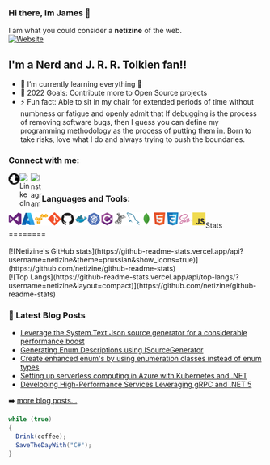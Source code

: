 ### Hi there, Im James 👋

I am what you could consider a **netizine** of the web. 
<br />
[![Website](https://img.shields.io/website?label=netizine.com&style=for-the-badge&url=https%3A%2F%2Fnetizine.com)](https://netizine.com)

## I'm a Nerd and J. R. R. Tolkien fan!!
- 🌱 I’m currently learning everything 🤣
- 🥅 2022 Goals: Contribute more to Open Source projects
- ⚡ Fun fact:  Able to sit in my chair for extended periods of time without numbness or fatigue and openly admit that If debugging is the process of removing software bugs, then I guess you can define my programming methodology as the process of putting them in. Born to take risks, love what I do and always trying to push the boundaries.

### Connect with me:
[<img align="left" alt="netizine.com"  width="22px" src="https://raw.githubusercontent.com/iconic/open-iconic/master/svg/globe.svg">](https://netizine.com/)
[<img align="left" alt="LinkedIn"  width="22px" src="https://cdn.jsdelivr.net/npm/simple-icons@v3/icons/linkedin.svg">](https://www.linkedin.com/in/jmelvin/)
[<img align="left" alt="Instagram"  width="22px" src="https://cdn.jsdelivr.net/npm/simple-icons@v3/icons/linkedin.svg">](https://www.instagram.com/thenetizine/)
<br />
### Languages and Tools:
<img align="left" alt="Visual Studio" width="26px" src="https://github.com/devicons/devicon/blob/master/icons/visualstudio/visualstudio-plain.svg" />
<img align="left" alt="Azure" width="26px" src="https://github.com/devicons/devicon/blob/master/icons/azure/azure-original.svg" />
<img align="left" alt="AWS" width="26px" src="https://github.com/devicons/devicon/blob/master/icons/amazonwebservices/amazonwebservices-original.svg" />
<img align="left" alt="Git" width="26px" src="https://github.com/devicons/devicon/blob/master/icons/git/git-original.svg" />
<img align="left" alt="GitHub" width="26px" src="https://github.com/devicons/devicon/blob/master/icons/github/github-original.svg" />
<img align="left" alt="Docker" width="26px" src="https://github.com/devicons/devicon/blob/master/icons/docker/docker-original.svg" />
<img align="left" alt="Kubernetes" width="26px" src="https://github.com/devicons/devicon/blob/master/icons/kubernetes/kubernetes-plain.svg" />
<img align="left" alt="C#" width="26px" src="https://github.com/devicons/devicon/blob/master/icons/csharp/csharp-original.svg" />
<img align="left" alt="SQL" width="26px" src="https://github.com/devicons/devicon/blob/master/icons/microsoftsqlserver/microsoftsqlserver-plain.svg" />
<img align="left" alt="MySQL" width="26px" src="https://github.com/devicons/devicon/blob/master/icons/mysql/mysql-original.svg" />
<img align="left" alt="MongoDB" width="26px" src="https://github.com/devicons/devicon/blob/master/icons/mongodb/mongodb-original.svg" />
<img align="left" alt="HTML5" width="26px" src="https://github.com/devicons/devicon/blob/master/icons/html5/html5-original.svg" />
<img align="left" alt="CSS3" width="26px" src="https://github.com/devicons/devicon/blob/master/icons/css3/css3-original.svg" />
<img align="left" alt="Sass" width="26px" src="https://github.com/devicons/devicon/blob/master/icons/sass/sass-original.svg" />
<img align="left" alt="JavaScript" width="26px" src="https://github.com/devicons/devicon/blob/master/icons/javascript/javascript-original.svg" />
<br />
Stats
<br />
========
<br />
<br />
[![Netizine's GitHub stats](https://github-readme-stats.vercel.app/api?username=netizine&theme=prussian&show_icons=true)](https://github.com/netizine/github-readme-stats)
<br />
[![Top Langs](https://github-readme-stats.vercel.app/api/top-langs/?username=netizine&layout=compact)](https://github.com/netizine/github-readme-stats)

### 📕 Latest Blog Posts

<!-- BLOG-POST-LIST:START -->
- [Leverage the System.Text.Json source generator for a considerable performance boost](https://www.netizine.com/post/leverage-the-system-text-json-source-generator-for-a-considerable-performance-boost)
- [Generating Enum Descriptions using ISourceGenerator](https://www.netizine.com/post/generating-enum-description-using-isourcegenerator)
- [Create enhanced enum's by using enumeration classes instead of enum types](https://www.netizine.com/post/create-enhanced-enums-using-enumeration-classes)
- [Setting up serverless computing in Azure with Kubernetes and .NET](https://www.netizine.com/post/settingup-serverless-computing-in-azure-with-kubernetes)
- [Developing High-Performance Services Leveraging gRPC and .NET 5](https://www.netizine.com/post/developing-high-performance-services-with-rpc-and-dot-net5)
<!-- BLOG-POST-LIST:END -->

➡️ [more blog posts...](https://netizine.com)

```csharp
while (true)
{
  Drink(coffee);
  SaveTheDayWith("C#");
}
```
